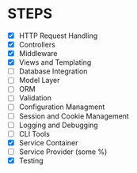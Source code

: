 # STEPS

- [X] HTTP Request Handling
- [X] Controllers
- [X] Middleware
- [X] Views and Templating
- [ ] Database Integration
- [ ] Model Layer
- [ ] ORM
- [ ] Validation
- [ ] Configuration Managment
- [ ] Session and Cookie Management
- [ ] Logging and Debugging
- [ ] CLI Tools
- [X] Service Container
- [ ] Service Provider (some %)
- [X] Testing
